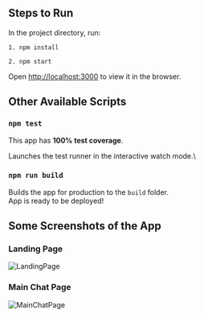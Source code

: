 ## Steps to Run

In the project directory, run:

`1. npm install`

`2. npm start`

Open [http://localhost:3000](http://localhost:3000) to view it in the browser.

## Other Available Scripts

### `npm test`

This app has **100% test coverage**.

Launches the test runner in the interactive watch mode.\

### `npm run build`

Builds the app for production to the `build` folder.\
App is ready to be deployed!

## Some Screenshots of the App

### Landing Page

![LandingPage](https://github.com/KavinAgrawal/chatverse-frontend/assets/32576235/aae2459d-10e4-4bdc-85a8-23f2f1bf69bf)

### Main Chat Page

![MainChatPage](https://github.com/KavinAgrawal/chatverse-frontend/assets/32576235/fb8827a3-8891-46ea-8812-0f385b980f27)

